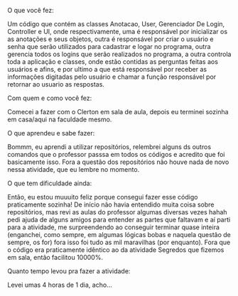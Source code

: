 O que você fez:

Um código que contém as classes Anotacao, User, Gerenciador De Login, Controller e UI, onde respectivamente, uma é responsável por inicializar os as anotações e seus objetos, outra é responsável por criar o usuário e senha que serão utilizados para cadastrar e logar no programa, outra gerencia todos os logins que serão realizados no programa, a outra controla toda a aplicação e classes, onde estão contidas as perguntas feitas aos usuários e afins, e por ultimo a que está responsável por receber as informações digitadas pelo usuário e chamar a função responsável por retornar ao usuario as respostas.

Com quem e como você fez:

Comecei a fazer com o Clerton em sala de aula, depois eu terminei sozinha em casa/aqui na faculdade mesmo.

O que aprendeu e sabe fazer:

Bommm, eu aprendi a utilizar repositórios, relembrei alguns ds outros comandos que o professor passsa em todos os códigos e acredito que foi basicamente isso. Fora a questão dos repositórios não houve nada de novo nessa atividade, que eu lembre no momento.

O que tem dificuldade ainda:

Então, eu estou muuuito feliz porque consegui fazer esse código praticamente sozinha! De início não havia entendido muita coisa sobre repositórios, mas revi as aulas do professor algumas diversas vezes hahah pedi ajuda de alguns amigos para entender as partes que faltavam e aí parti para a atividade, me surpreendendo ao conseguir terminar quase inteira (enganchei, como sempre, em algumas lógicas bobas e naquela questão de sempre, os for) fora isso foi tudo as mil maravilhas (por enquanto). Fora que o código era praticamente idêntico ao da atividade Segredos que fizemos em sala, então facilitou 10000%.

Quanto tempo levou pra fazer a atividade:

Levei umas 4 horas de 1 dia, acho...
